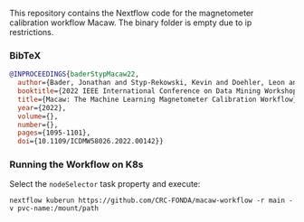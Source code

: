 
This repository contains the Nextflow code for the magnetometer calibration workflow Macaw. 
The binary folder is empty due to ip restrictions.

### BibTeX
```bibtex
@INPROCEEDINGS{baderStypMacaw22,
  author={Bader, Jonathan and Styp-Rekowski, Kevin and Doehler, Leon and Becker, Soeren and Kao, Odej},
  booktitle={2022 IEEE International Conference on Data Mining Workshops (ICDMW)}, 
  title={Macaw: The Machine Learning Magnetometer Calibration Workflow}, 
  year={2022},
  volume={},
  number={},
  pages={1095-1101},
  doi={10.1109/ICDMW58026.2022.00142}}
```

### Running the Workflow on K8s

Select the `nodeSelector` task property and execute:

`nextflow kuberun https://github.com/CRC-FONDA/macaw-workflow -r main -v pvc-name:/mount/path`